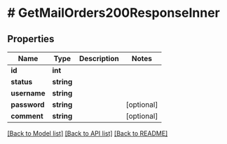 # # GetMailOrders200ResponseInner

## Properties

Name | Type | Description | Notes
------------ | ------------- | ------------- | -------------
**id** | **int** |  |
**status** | **string** |  |
**username** | **string** |  |
**password** | **string** |  | [optional]
**comment** | **string** |  | [optional]

[[Back to Model list]](../../README.md#models) [[Back to API list]](../../README.md#endpoints) [[Back to README]](../../README.md)
